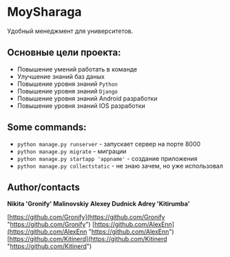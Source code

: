 # MoySharaga

 Удобный менеджмент для университетов.

## Основные цели проекта:
* Повышение умений работать в команде
* Улучшение знаний баз даных
* Повышение уровня знаний `Python`
* Повышение уровня знаний `Django`
* Повышение уровня знаний Android разработки
* Повышение уровня знаний IOS разработки

## Some commands:
 * `python manage.py runserver` - запускает сервер на порте 8000
 * `python manage.py migrate` - миграции
 * `python manage.py startapp 'appname'` - создание приложения
 * `python manage.py collectstatic` - не знаю зачем, но уже использовал 

## Author/contacts

**Nikita 'Gronify' Malinovskiy**
**Alexey Dudnick**
**Adrey 'Kitirumba'**

[https://github.com/Gronify](https://github.com/Gronify "https://github.com/Gronify")
[https://github.com/AlexEnn](https://github.com/AlexEnn "https://github.com/AlexEnn")
[https://github.com/Kitinerd](https://github.com/Kitinerd "https://github.com/Kitinerd")

